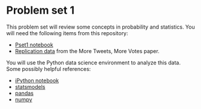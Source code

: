 Problem set 1
=============

This problem set will review some concepts in probability and statistics. You will need the following items from this repository:

- [Pset1 notebook](pset1.ipynb?raw=true)
- [Replication data](mtmv_data_10_12.csv) from the More Tweets, More Votes paper.

You will use the Python data science environment to analyze this data. Some possibly helpful references:

- [iPython notebook](ipython.org/notebook.html)
- [statsmodels](statsmodels.sourceforge.net)
- [pandas](pandas.pydata.org)
- [numpy](www.numpy.org)